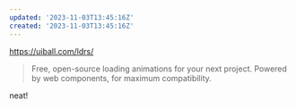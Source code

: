 ```yaml
---
updated: '2023-11-03T13:45:16Z'
created: '2023-11-03T13:45:16Z'
---
```

https://uiball.com/ldrs/

> Free, open-source loading animations for your next project. Powered by web components, for maximum compatibility. 

neat!